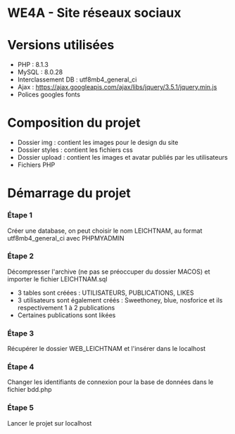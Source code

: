 # WE4A - Site réseaux sociaux

# Versions utilisées 
- PHP : 8.1.3 
- MySQL :  8.0.28
- Interclassement DB : utf8mb4_general_ci
- Ajax : https://ajax.googleapis.com/ajax/libs/jquery/3.5.1/jquery.min.js
- Polices googles fonts

# Composition du projet
- Dossier img : contient les images pour le design du site
- Dossier styles : contient les fichiers css
- Dossier upload : contient les images et avatar publiés par les utilisateurs
- Fichiers PHP 

# Démarrage du projet
### Étape 1
Créer une database, on peut choisir le nom LEICHTNAM, au format utf8mb4_general_ci avec PHPMYADMIN

### Étape 2
Décompresser l'archive (ne pas se préoccuper du dossier MACOS) et importer le fichier LEICHTNAM.sql 
- 3 tables sont créées : UTILISATEURS, PUBLICATIONS, LIKES
- 3 utilisateurs sont également créés : Sweethoney, blue, nosforice et ils respectivement 1 à 2 publications
- Certaines publications sont likées

### Étape 3

Récupérer le dossier WEB_LEICHTNAM et l'insérer dans le localhost

### Étape 4

Changer les identifiants de connexion pour la base de données dans le fichier bdd.php

### Étape 5

Lancer le projet sur localhost
